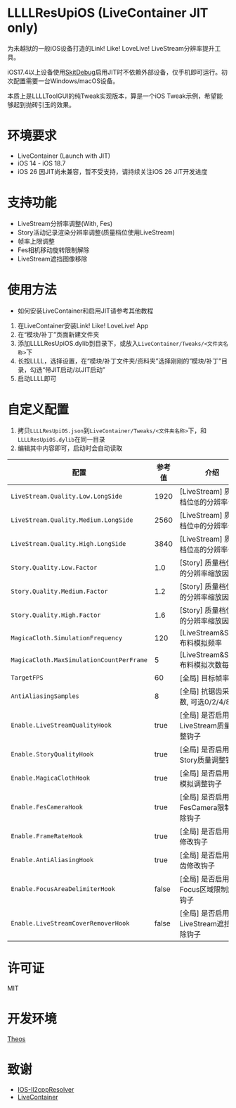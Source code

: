 # LLLLResUpiOS (LiveContainer JIT only)
为未越狱的一般iOS设备打造的Link! Like! LoveLive! LiveStream分辨率提升工具。

iOS17.4以上设备使用[SkitDebug](https://github.com/StephenDev0/StikDebug)启用JIT时不依赖外部设备，仅手机即可运行。初次配置需要一台Windows/macOS设备。

本质上是LLLLToolGUI的纯Tweak实现版本，算是一个iOS Tweak示例，希望能够起到抛砖引玉的效果。

# 环境要求
* LiveContainer (Launch with JIT)
* iOS 14 - iOS 18.7
* iOS 26 因JIT尚未兼容，暂不受支持，请持续关注iOS 26 JIT开发进度

# 支持功能
* LiveStream分辨率调整(With, Fes)
* Story活动记录渲染分辨率调整(质量档位使用LiveStream)
* 帧率上限调整
* Fes相机移动旋转限制解除
* LiveStream遮挡图像移除

# 使用方法
* 如何安装LiveContainer和启用JIT请参考其他教程
1. 在LiveContainer安装Link! Like! LoveLive! App
2. 在“模块/补丁”页面新建文件夹
3. 添加LLLLResUpiOS.dylib到目录下，或放入`LiveContainer/Tweaks/<文件夹名称>`下
4. 长按LLLL，选择设置，在“模块/补丁文件夹/资料夹”选择刚刚的”模块/补丁”目录，勾选“带JIT启动/以JIT启动”
5. 启动LLLL即可

# 自定义配置
1. 拷贝`LLLLResUpiOS.json`到`LiveContainer/Tweaks/<文件夹名称>`下，和`LLLLResUpiOS.dylib`在同一目录
2. 编辑其中内容即可，启动时会自动读取

| 配置 | 参考值 | 介绍|
| --- | --- | --- |
|`LiveStream.Quality.Low.LongSide`|1920| [LiveStream] 质量档位`低`的分辨率长边 |
|`LiveStream.Quality.Medium.LongSide`|2560| [LiveStream] 质量档位`中`的分辨率长边 |
|`LiveStream.Quality.High.LongSide`|3840| [LiveStream] 质量档位`高`的分辨率长边 |
|`Story.Quality.Low.Factor`|1.0| [Story] 质量档位`低`的分辨率缩放因子 |
|`Story.Quality.Medium.Factor`|1.2| [Story] 质量档位`中`的分辨率缩放因子 |
|`Story.Quality.High.Factor`|1.6| [Story] 质量档位`高`的分辨率缩放因子 |
|`MagicaCloth.SimulationFrequency`|120| [LiveStream&Story] 布料模拟频率 |
|`MagicaCloth.MaxSimulationCountPerFrame`|5| [LiveStream&Story] 布料模拟次数每帧 |
|`TargetFPS`|60| [全局] 目标帧率 |
|`AntiAliasingSamples`|8| [全局] 抗锯齿采样数, 可选0/2/4/8 |
|`Enable.LiveStreamQualityHook`|true| [全局] 是否启用LiveStream质量调整钩子 |
|`Enable.StoryQualityHook`|true| [全局] 是否启用Story质量调整钩子 |
|`Enable.MagicaClothHook`|true| [全局] 是否启用布料模拟调整钩子 |
|`Enable.FesCameraHook`|true| [全局] 是否启用FesCamera限制解除钩子 |
|`Enable.FrameRateHook`|true| [全局] 是否启用帧率修改钩子 |
|`Enable.AntiAliasingHook`|true| [全局] 是否启用抗锯齿修改钩子 |
|`Enable.FocusAreaDelimiterHook`|false| [全局] 是否启用Focus区域限制解除钩子 |
|`Enable.LiveStreamCoverRemoverHook`|false| [全局] 是否启用LiveStream遮挡去除钩子 |

# 许可证
MIT

# 开发环境
[Theos](https://theos.dev)

# 致谢
* [IOS-Il2cppResolver](https://github.com/Batchhh/IOS-Il2cppResolver)
* [LiveContainer](https://github.com/LiveContainer/LiveContainer)